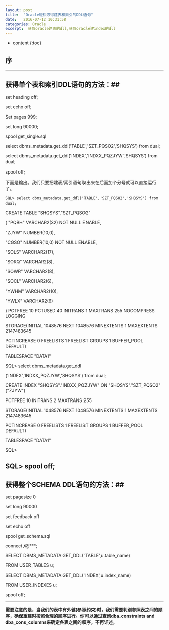 ```yaml
---
layout: post
title:  "Oracle轻松取得建表和索引的DDL语句"
date:   2016-07-12 10:31:58 
categories: Oracle
excerpt:  获取oracle建表的dll,获取oracle建index的dll
---
```

* content
{:toc}



## 序 ##


---
## 获得单个表和索引DDL语句的方法：##
    
set heading off;

set echo off;

Set pages 999;

set long 90000;

spool get_single.sql

select dbms_metadata.get_ddl('TABLE','SZT_PQSO2','SHQSYS') from dual;

select dbms_metadata.get_ddl('INDEX','INDXX_PQZJYW','SHQSYS') from dual;　

spool off; 
    



下面是输出。我们只要把建表/索引语句取出来在后面加个分号就可以直接运行了。




    SQL> select dbms_metadata.get_ddl('TABLE','SZT_PQSO2','SHQSYS') from dual;　

CREATE TABLE "SHQSYS"."SZT_PQSO2" 

( "PQBH" VARCHAR2(32) NOT NULL ENABLE, 

"ZJYW" NUMBER(10,0), 

"CGSO" NUMBER(10,0) NOT NULL ENABLE, 

"SOLS" VARCHAR2(17), 

"SORQ" VARCHAR2(8), 

"SOWR" VARCHAR2(8), 

"SOCL" VARCHAR2(6), 

"YWHM" VARCHAR2(10), 

"YWLX" VARCHAR2(6) 

) PCTFREE 10 PCTUSED 40 INITRANS 1 MAXTRANS 255 NOCOMPRESS LOGGING 

STORAGE(INITIAL 1048576 NEXT 1048576 MINEXTENTS 1 MAXEXTENTS 2147483645 

PCTINCREASE 0 FREELISTS 1 FREELIST GROUPS 1 BUFFER_POOL DEFAULT) 

TABLESPACE "DATA1" 

SQL> select dbms_metadata.get_ddl

('INDEX','INDXX_PQZJYW','SHQSYS') from dual;

CREATE INDEX "SHQSYS"."INDXX_PQZJYW" ON "SHQSYS"."SZT_PQSO2" ("ZJYW") 

PCTFREE 10 INITRANS 2 MAXTRANS 255 

STORAGE(INITIAL 1048576 NEXT 1048576 MINEXTENTS 1 MAXEXTENTS 2147483645 

PCTINCREASE 0 FREELISTS 1 FREELIST GROUPS 1 BUFFER_POOL DEFAULT) 

TABLESPACE "DATA1" 

SQL> 

SQL> spool off; 
---



## 获得整个SCHEMA DDL语句的方法：##



    
set pagesize 0

set long 90000

set feedback off

set echo off 

spool get_schema.sql 

connect ***/***@***;

SELECT DBMS_METADATA.GET_DDL('TABLE',u.table_name)

FROM USER_TABLES u;

SELECT DBMS_METADATA.GET_DDL('INDEX',u.index_name)

FROM USER_INDEXES u;

spool off; 

---


**需要注意的是，当我们的表中有外健(参照约束)时，我们需要判别参照表之间的顺序，确保重建时按照合理的顺序进行。你可以通过查询dba_constraints and dba_cons_columns来确定各表之间的顺序，不再详述。**